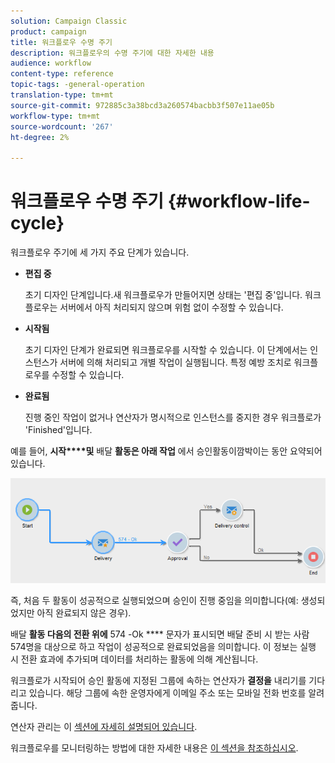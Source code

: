```yaml
---
solution: Campaign Classic
product: campaign
title: 워크플로우 수명 주기
description: 워크플로우의 수명 주기에 대한 자세한 내용
audience: workflow
content-type: reference
topic-tags: -general-operation
translation-type: tm+mt
source-git-commit: 972885c3a38bcd3a260574bacbb3f507e11ae05b
workflow-type: tm+mt
source-wordcount: '267'
ht-degree: 2%

---
```



# 워크플로우 수명 주기 {#workflow-life-cycle}

워크플로우 주기에 세 가지 주요 단계가 있습니다.

* **편집 중**

   초기 디자인 단계입니다.새 워크플로우가 만들어지면 상태는 &#39;편집 중&#39;입니다. 워크플로우는 서버에서 아직 처리되지 않으며 위험 없이 수정할 수 있습니다.

* **시작됨**

   초기 디자인 단계가 완료되면 워크플로우를 시작할 수 있습니다. 이 단계에서는 인스턴스가 서버에 의해 처리되고 개별 작업이 실행됩니다. 특정 예방 조치로 워크플로우를 수정할 수 있습니다.

* **완료됨**

   진행 중인 작업이 없거나 연산자가 명시적으로 인스턴스를 중지한 경우 워크플로가 &#39;Finished&#39;입니다.

예를 들어, **시작****및** 배달 **활동은 아래 작업** 에서 승인활동이깜박이는 동안 요약되어 있습니다.

![](assets/new-workflow-6.png)

즉, 처음 두 활동이 성공적으로 실행되었으며 승인이 진행 중임을 의미합니다(예: 생성되었지만 아직 완료되지 않은 경우).

배달 **활동 다음의 전환 위에** 574 -Ok **** 문자가 표시되면 배달 준비 시 받는 사람 574명을 대상으로 하고 작업이 성공적으로 완료되었음을 의미합니다. 이 정보는 실행 시 전환 효과에 추가되며 데이터를 처리하는 활동에 의해 계산됩니다.

워크플로가 시작되어 승인 활동에 지정된 그룹에 속하는 연산자가 **결정을** 내리기를 기다리고 있습니다. 해당 그룹에 속한 운영자에게 이메일 주소 또는 모바일 전화 번호를 알려 줍니다.

연산자 관리는 이 [섹션에 자세히 설명되어 있습니다](../../platform/using/access-management.md).

워크플로우를 모니터링하는 방법에 대한 자세한 내용은 [이 섹션을 참조하십시오](../../workflow/using/monitoring-workflow-execution.md).
